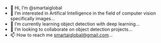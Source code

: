 - 👋 Hi, I’m @smartaiglobal
- 👀 I’m interested in Artifical Intelligence in the field of computer vision specifically images...
- 🌱 I’m currently learning object detection with deep learning...
- 💞️ I’m looking to collaborate on object detection projects...
- 📫 How to reach me smartaiglobal@gmail.com...

<!---
smartaiglobal/smartaiglobal is a ✨ special ✨ repository because its `README.md` (this file) appears on your GitHub profile.
You can click the Preview link to take a look at your changes.
--->
